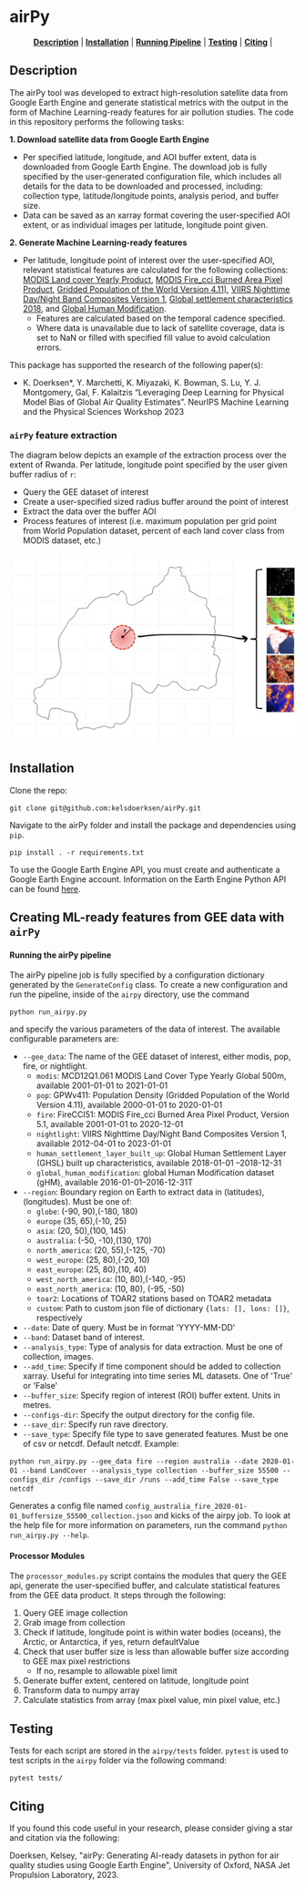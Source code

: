 # airPy
<div align="center">
<p>
<b><a href="#-description">Description</a></b>
|
<b><a href="#-installation">Installation</a></b>
|
<b><a href="#-running-the-airpy-pipeline">Running Pipeline</a></b>
|
<b><a href="#-testing">Testing</a></b>
|
<b><a href="#-description">Citing</a></b>
|
</p>
</div>

## Description
The airPy tool was developed to extract high-resolution satellite data from Google Earth Engine and generate statistical metrics with the output in the form of Machine Learning-ready features for air pollution studies.
The code in this repository performs the following tasks:

**1. Download satellite data from Google Earth Engine**
  * Per specified latitude, longitude, and AOI buffer extent, data is downloaded from Google Earth Engine. The download job is fully specified by the user-generated configuration file, which includes all details for the data to be downloaded and processed, including: collection type, latitude/longitude points, analysis period, and buffer size.
  * Data can be saved as an xarray format covering the user-specified AOI extent, or as individual images per latitude, longitude point given.

**2. Generate Machine Learning-ready features**
* Per latitude, longitude point of interest over the user-specified AOI, relevant statistical features are calculated for the following collections: [MODIS Land cover Yearly Product](https://developers.google.com/earth-engine/datasets/catalog/MODIS_061_MCD12Q1#citations), [MODIS Fire_cci Burned Area Pixel Product](https://developers.google.com/earth-engine/datasets/catalog/ESA_CCI_FireCCI_5_1#description), [Gridded Population of the World Version 4.11)](https://developers.google.com/earth-engine/datasets/catalog/CIESIN_GPWv411_GPW_Population_Density), [VIIRS Nighttime Day/Night Band Composites Version 1](https://developers.google.com/earth-engine/datasets/catalog/NOAA_VIIRS_DNB_MONTHLY_V1_VCMCFG),
[Global settlement characteristics 2018](https://developers.google.com/earth-engine/datasets/catalog/JRC_GHSL_P2023A_GHS_BUILT_C), and [Global Human Modification](https://developers.google.com/earth-engine/datasets/catalog/CSP_HM_GlobalHumanModification#citations).
    * Features are calculated based on the temporal cadence specified.
    * Where data is unavailable due to lack of satellite coverage, data is set to NaN or filled with specified fill value to avoid calculation errors.

This package has supported the research of the following paper(s):
*  K. Doerksen*, Y. Marchetti, K. Miyazaki, K. Bowman, S. Lu, Y. J. Montgomery, Gal, F. Kalaitzis “Leveraging Deep Learning for Physical Model Bias of Global Air Quality Estimates”. NeurIPS Machine Learning and the Physical Sciences Workshop 2023

### `airPy` feature extraction
The diagram below depicts an example of the extraction process over the extent of Rwanda. Per latitude, longitude point specified by the user given buffer radius of `r`:
* Query the GEE dataset of interest
* Create a user-specified sized radius buffer around the point of interest
* Extract the data over the buffer AOI
* Process features of interest (i.e. maximum population per grid point from World Population dataset, percent of each land cover class from MODIS dataset, etc.)

![`airPy` AOI extraction process.](paper/figures/airpy_updated.png)

## Installation
Clone the repo: 
```
git clone git@github.com:kelsdoerksen/airPy.git
```
Navigate to the airPy folder and install the package and dependencies using `pip`.
```
pip install . -r requirements.txt  
```

To use the Google Earth Engine API, you must create and authenticate a Google Earth Engine account. Information on the Earth Engine Python API can be found [here](https://developers.google.com/earth-engine/tutorials/community/intro-to-python-api). 

## Creating ML-ready features from GEE data with ``airPy``
#### Running the airPy pipeline
The airPy pipeline job is fully specified by a configuration dictionary generated by the `GenerateConfig` class. To create a new configuration and run the pipeline, inside of the ```airpy``` directory, use the command
```
python run_airpy.py
```
and specify the various parameters of the data of interest. The available configurable parameters are:
* `--gee_data`: The name of the GEE dataset of interest, either modis, pop, fire, or nightlight.
    *    `modis`: MCD12Q1.061 MODIS Land Cover Type Yearly Global 500m, available 2001-01-01 to 2021-01-01
    *    `pop`: GPWv411: Population Density (Gridded Population of the World Version 4.11), available 2000-01-01 to 2020-01-01
    *    `fire`: FireCCI51: MODIS Fire_cci Burned Area Pixel Product, Version 5.1, available 2001-01-01 to 2020-12-01
    *    `nightlight`: VIIRS Nighttime Day/Night Band Composites Version 1, available 2012-04-01 to 2023-01-01
    *    `human_settlement_layer_built_up`: Global Human Settlement Layer (GHSL) built up characteristics, available 2018-01-01 –2018-12-31
    *    `global_human_modification`: global Human Modification dataset (gHM), available 2016-01-01–2016-12-31T
* `--region`: Boundary region on Earth to extract data in (latitudes), (longitudes). Must be one of:
    *   `globe`: (-90, 90),(-180, 180)
    *   `europe` (35, 65),(-10, 25)
    *   `asia`: (20, 50),(100, 145)
    *   `australia`: (-50, -10),(130, 170)
    *   `north_america`: (20, 55),(-125, -70)
    *   `west_europe`: (25, 80),(-20, 10)
    *   `east_europe`: (25, 80),(10, 40)
    *   `west_north_america`: (10, 80),(-140, -95)
    *   `east_north_america`: (10, 80), (-95, -50)
    *   `toar2`: Locations of TOAR2 stations based on TOAR2 metadata
    *   `custom`: Path to custom json file of dictionary `{lats: [], lons: []}`, respectively
* `--date`: Date of query. Must be in format 'YYYY-MM-DD'
* `--band`: Dataset band of interest.
* `--analysis_type`: Type of analysis for data extraction. Must be one of collection, images.
* `--add_time`: Specify if time component should be added to collection xarray. Useful for integrating into time series ML datasets. One of 'True' or 'False'
* `--buffer_size`: Specify region of interest (ROI) buffer extent. Units in metres.
* `--configs-dir`: Specify the output directory for the config file.
* `--save_dir`: Specify run rave directory.
* `--save_type`: Specify file type to save generated features. Must be one of csv or netcdf. Default netcdf.
Example:
```
python run_airpy.py --gee_data fire --region australia --date 2020-01-01 --band LandCover --analysis_type collection --buffer_size 55500 --configs_dir /configs --save_dir /runs --add_time False --save_type netcdf
```
Generates a config file named `config_australia_fire_2020-01-01_buffersize_55500_collection.json` and kicks of the airpy job.
To look at the help file for more information on parameters, run the command ```python run_airpy.py --help```.

#### Processor Modules
The ```processor_modules.py``` script contains the modules that query the GEE api, generate the user-specified buffer, and calculate statistical features from the GEE data product.
It steps through the following:
1. Query GEE image collection
2. Grab image from collection
3. Check if latitude, longitude point is within water bodies (oceans), the Arctic, or Antarctica, if yes, return defaultValue
4. Check that user buffer size is less than allowable buffer size according to GEE max pixel restrictions
    * If no, resample to allowable pixel limit
5. Generate buffer extent, centered on latitude, longitude point
6. Transform data to numpy array
7. Calculate statistics from array (max pixel value, min pixel value, etc.)

## Testing
Tests for each script are stored in the `airpy/tests` folder. `pytest` is used to test scripts in the `airpy` folder via the following command:
```
pytest tests/
```
## Citing
If you found this code useful in your research, please consider giving a star and citation via the following:

Doerksen, Kelsey, "airPy: Generating AI-ready datasets in python for air quality studies using Google Earth Engine", University of Oxford, NASA Jet Propulsion Laboratory, 2023.
